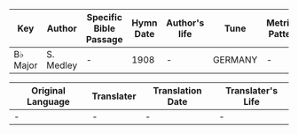 Key | Author   | Specific Bible Passage     |Hymn Date |Author's life |Tune |Metrical Pattern   |Composer/Source
-- | --------- | ---------------------------|----------|--------------|-----|-------------------|-------------  
B♭ Major |S. Medley |- |1908 |- |GERMANY |- |Beethhoven

Original Language | Translater | Translation Date   | Translater's Life  
----------------- | --------- | --------------------|-------------     
\- |- |- |-
